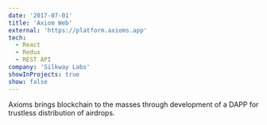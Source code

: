 ```yaml
---
date: '2017-07-01'
title: 'Axiom Web'
external: 'https://platform.axioms.app'
tech:
  - React
  - Redux
  - REST API
company: 'Silkway Labs'
showInProjects: true
show: false
---
```


Axioms brings blockchain to the masses through development of a DAPP for trustless distribution of airdrops.
